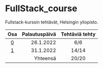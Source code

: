 # FullStack_course
Fullstack-kurssin tehtävät, Helsingin yliopisto.  

| Osa | Palautuspäivä | Tehtäviä tehty |
|:---:|--------------:|:--------------:|
|[0](https://github.com/MelDv/FullStack_course/tree/main/osa0) | 26.1.2022 | 6/6 
|[1](https://github.com/MelDv/FullStack_course/tree/main/osa1) | 31.1.2022 | 14/14 
|| Yhteensä | 20/20 |
